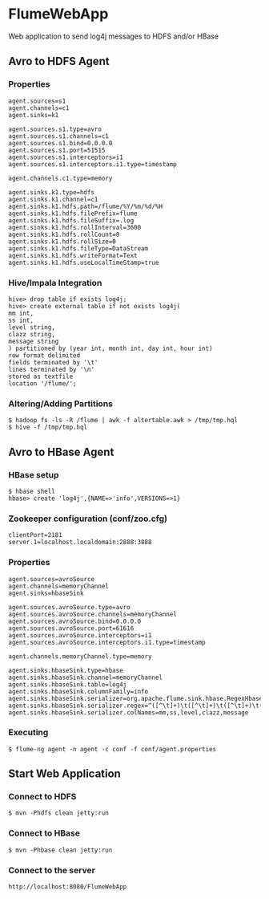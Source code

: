 # FlumeWebApp

Web application to send log4j messages to HDFS and/or HBase

## Avro to HDFS Agent
### Properties
    agent.sources=s1
    agent.channels=c1
    agent.sinks=k1

    agent.sources.s1.type=avro
    agent.sources.s1.channels=c1
    agent.sources.s1.bind=0.0.0.0
    agent.sources.s1.port=51515
    agent.sources.s1.interceptors=i1
    agent.sources.s1.interceptors.i1.type=timestamp

    agent.channels.c1.type=memory

    agent.sinks.k1.type=hdfs
    agent.sinks.k1.channel=c1
    agent.sinks.k1.hdfs.path=/flume/%Y/%m/%d/%H
    agent.sinks.k1.hdfs.filePrefix=flume
    agent.sinks.k1.hdfs.fileSuffix=.log
    agent.sinks.k1.hdfs.rollInterval=3600
    agent.sinks.k1.hdfs.rollCount=0
    agent.sinks.k1.hdfs.rollSize=0
    agent.sinks.k1.hdfs.fileType=DataStream
    agent.sinks.k1.hdfs.writeFormat=Text
    agent.sinks.k1.hdfs.useLocalTimeStamp=true

### Hive/Impala Integration
    hive> drop table if exists log4j;
    hive> create external table if not exists log4j(
    mm int,
    ss int,
    level string,
    clazz string,
    message string
    ) partitioned by (year int, month int, day int, hour int)
    row format delimited
    fields terminated by '\t'
    lines terminated by '\n'
    stored as textfile
    location '/flume/';

### Altering/Adding Partitions
    $ hadoop fs -ls -R /flume | awk -f altertable.awk > /tmp/tmp.hql
    $ hive -f /tmp/tmp.hql

## Avro to HBase Agent
### HBase setup
    $ hbase shell
    hbase> create 'log4j',{NAME=>'info',VERSIONS=>1}

### Zookeeper configuration (conf/zoo.cfg)
    clientPort=2181
    server.1=localhost.localdomain:2888:3888

### Properties
    agent.sources=avroSource
    agent.channels=memoryChannel
    agent.sinks=hbaseSink

    agent.sources.avroSource.type=avro
    agent.sources.avroSource.channels=memoryChannel
    agent.sources.avroSource.bind=0.0.0.0
    agent.sources.avroSource.port=61616
    agent.sources.avroSource.interceptors=i1
    agent.sources.avroSource.interceptors.i1.type=timestamp

    agent.channels.memoryChannel.type=memory

    agent.sinks.hbaseSink.type=hbase
    agent.sinks.hbaseSink.channel=memoryChannel
    agent.sinks.hbaseSink.table=log4j
    agent.sinks.hbaseSink.columnFamily=info
    agent.sinks.hbaseSink.serializer=org.apache.flume.sink.hbase.RegexHbaseEventSerializer
    agent.sinks.hbaseSink.serializer.regex=^([^\t]+)\t([^\t]+)\t([^\t]+)\t([^\t]+)\t(.+)$
    agent.sinks.hbaseSink.serializer.colNames=mm,ss,level,clazz,message

### Executing
    $ flume-ng agent -n agent -c conf -f conf/agent.properties

## Start Web Application
### Connect to HDFS
    $ mvn -Phdfs clean jetty:run
### Connect to HBase
    $ mvn -Phbase clean jetty:run
### Connect to the server
    http://localhost:8080/FlumeWebApp
